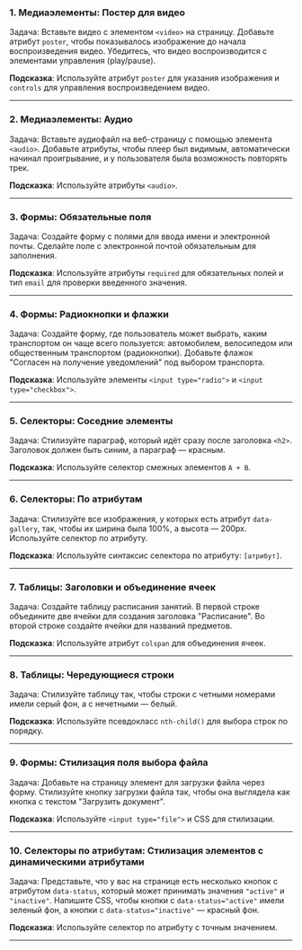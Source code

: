 ### 1. **Медиаэлементы: Постер для видео**
   Задача: Вставьте видео с элементом `<video>` на страницу. Добавьте атрибут `poster`, чтобы показывалось изображение до начала воспроизведения видео. Убедитесь, что видео воспроизводится с элементами управления (play/pause).

   **Подсказка**: Используйте атрибут `poster` для указания изображения и `controls` для управления воспроизведением видео.

---

### 2. **Медиаэлементы: Аудио**
   Задача: Вставьте аудиофайл на веб-страницу с помощью элемента `<audio>`. Добавьте атрибуты, чтобы плеер был видимым, автоматически начинал проигрывание, и у пользователя была возможность повторять трек.

   **Подсказка**: Используйте атрибуты `<audio>`.

---

### 3. **Формы: Обязательные поля**
   Задача: Создайте форму с полями для ввода имени и электронной почты. Сделайте поле с электронной почтой обязательным для заполнения.

   **Подсказка**: Используйте атрибуты `required` для обязательных полей и тип `email` для проверки введенного значения.

---

### 4. **Формы: Радиокнопки и флажки**
   Задача: Создайте форму, где пользователь может выбрать, каким транспортом он чаще всего пользуется: автомобилем, велосипедом или общественным транспортом (радиокнопки). Добавьте флажок "Согласен на получение уведомлений" под выбором транспорта.

   **Подсказка**: Используйте элементы `<input type="radio">` и `<input type="checkbox">`.

---

### 5. **Селекторы: Соседние элементы**
   Задача: Стилизуйте параграф, который идёт сразу после заголовка `<h2>`. Заголовок должен быть синим, а параграф — красным.

   **Подсказка**: Используйте селектор смежных элементов `A + B`.

---

### 6. **Селекторы: По атрибутам**
   Задача: Стилизуйте все изображения, у которых есть атрибут `data-gallery`, так, чтобы их ширина была 100%, а высота — 200px. Используйте селектор по атрибуту.

   **Подсказка**: Используйте синтаксис селектора по атрибуту: `[атрибут]`.

---

### 7. **Таблицы: Заголовки и объединение ячеек**
   Задача: Создайте таблицу расписания занятий. В первой строке объедините две ячейки для создания заголовка "Расписание". Во второй строке создайте ячейки для названий предметов.

   **Подсказка**: Используйте атрибут `colspan` для объединения ячеек.

---

### 8. **Таблицы: Чередующиеся строки**
   Задача: Стилизуйте таблицу так, чтобы строки с четными номерами имели серый фон, а с нечетными — белый.

   **Подсказка**: Используйте псевдокласс `nth-child()` для выбора строк по порядку.

---

### 9. **Формы: Стилизация поля выбора файла**
   Задача: Добавьте на страницу элемент для загрузки файла через форму. Стилизуйте кнопку загрузки файла так, чтобы она выглядела как кнопка с текстом "Загрузить документ".

   **Подсказка**: Используйте `<input type="file">` и CSS для стилизации.

---

### 10. **Селекторы по атрибутам: Стилизация элементов с динамическими атрибутами**
   Задача: Представьте, что у вас на странице есть несколько кнопок с атрибутом `data-status`, который может принимать значения `"active"` и `"inactive"`. Напишите CSS, чтобы кнопки с `data-status="active"` имели зеленый фон, а кнопки с `data-status="inactive"` — красный фон.

   **Подсказка**: Используйте селектор по атрибуту с точным значением.
  
--- 
